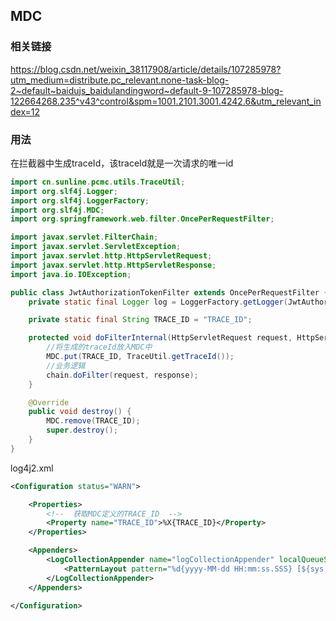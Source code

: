 ## MDC

### 相关链接
https://blog.csdn.net/weixin_38117908/article/details/107285978?utm_medium=distribute.pc_relevant.none-task-blog-2~default~baidujs_baidulandingword~default-9-107285978-blog-122664268.235^v43^control&spm=1001.2101.3001.4242.6&utm_relevant_index=12

### 用法
在拦截器中生成traceId，该traceId就是一次请求的唯一id

```java
import cn.sunline.pcmc.utils.TraceUtil;
import org.slf4j.Logger;
import org.slf4j.LoggerFactory;
import org.slf4j.MDC;
import org.springframework.web.filter.OncePerRequestFilter;

import javax.servlet.FilterChain;
import javax.servlet.ServletException;
import javax.servlet.http.HttpServletRequest;
import javax.servlet.http.HttpServletResponse;
import java.io.IOException;

public class JwtAuthorizationTokenFilter extends OncePerRequestFilter {
    private static final Logger log = LoggerFactory.getLogger(JwtAuthorizationTokenFilter.class);

    private static final String TRACE_ID = "TRACE_ID";

    protected void doFilterInternal(HttpServletRequest request, HttpServletResponse response, FilterChain chain) throws ServletException, IOException {
        //将生成的traceId放入MDC中
        MDC.put(TRACE_ID, TraceUtil.getTraceId());
        //业务逻辑
        chain.doFilter(request, response);
    }

    @Override
    public void destroy() {
        MDC.remove(TRACE_ID);
        super.destroy();
    }
}
```

log4j2.xml
```xml
<Configuration status="WARN">

    <Properties>
        <!--  获取MDC定义的TRACE_ID  -->
        <Property name="TRACE_ID">%X{TRACE_ID}</Property>
    </Properties>

    <Appenders>
        <LogCollectionAppender name="logCollectionAppender" localQueueSize="10000">
            <PatternLayout pattern="%d{yyyy-MM-dd HH:mm:ss.SSS} [${sys:TRACE_ID}] [%-5p] {%F:%L} - %m%n"/>
        </LogCollectionAppender>
    </Appenders>
    
</Configuration>
```